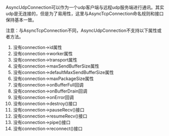 AsyncUdpConnection可以作为一个udp客户端与远程udp服务端进行通讯。其实udp是无连接的，但是为了易用性，这里与AsyncTcpConnection命名规则和接口保持基本一致。

注意：与AsyncTcpConnection不同，AsyncUdpConnection不支持以下属性或者方法。
1. 没有connection->id属性
2. 没有connection->worker属性
3. 没有connection->transport属性
4. 没有connection->maxSendBufferSize属性
5. 没有connection->defaultMaxSendBufferSize属性
6. 没有connection->maxPackageSize属性
7. 没有connection->onBufferFull回调
8. 没有connection->onBufferDrain回调
9. 没有connection->onError回调
10. 没有connection->destroy()接口
11. 没有connection->pauseRecv()接口
12. 没有connection->resumeRecv()接口
13. 没有connection->pipe()接口
14. 没有connection->reconnect()接口

